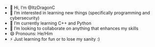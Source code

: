 - 👋 Hi, I’m @ItzDragonC
- 👀 I’m interested in learning new things (specifically programming and cybersecurity) 
- 🌱 I’m currently learning C++ and Python
- 💞️ I’m looking to collaborate on anything that enhances my skills
- 😄 Pronouns: He/Him
- ⚡ Just learning for fun or to lose my sanity :)

<!---
ItzDragonC/ItzDragonC is a ✨ special ✨ repository because its `README.md` (this file) appears on your GitHub profile.
You can click the Preview link to take a look at your changes.
--->
